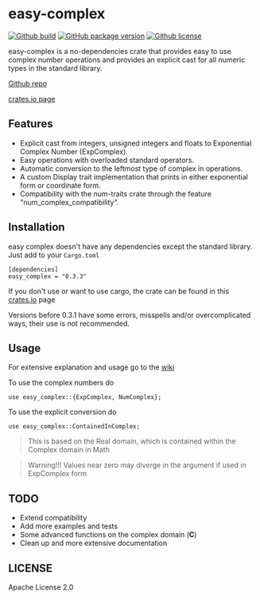 # easy-complex
[![Github build](https://img.shields.io/badge/build-passing-brightgreen.svg)]()
[![GitHub package version](https://img.shields.io/crates/v/easy_complex.svg)](https://crates.io/crates/easy_complex)
[![Github license](https://img.shields.io/badge/license-apache-blue.svg)](https://github.com/spcan/easy-complex/blob/master/LICENSE)

easy-complex is a no-dependencies crate that provides easy to use complex number operations and provides an explicit cast for all numeric types in the standard library.

[Github repo](https://github.com/spcan/easy-complex)

[crates.io page](https://crates.io/crates/easy_complex)

## Features

  - Explicit cast from integers, unsigned integers and floats to Exponential Complex Number (ExpComplex).
  - Easy operations with overloaded standard operators.
  - Automatic conversion to the leftmost type of complex in operations.
  - A custom Display trait implementation that prints in either exponential form or coordinate form.
  - Compatibility with the num-traits crate through the feature "num_complex\_compatibility".

## Installation
easy complex doesn't have any dependencies except the standard library.
Just add to your ```Cargo.toml```

```
[dependencies]
easy_complex = "0.3.3"
```
If you don't use or want to use cargo, the crate can be found in this [crates.io](https://crates.io/crates/easy_complex) page

Versions before 0.3.1 have some errors, misspells and/or overcomplicated ways, their use is not recommended.


## Usage
For extensive explanation and usage go to the [wiki](https://github.com/spcan/easy-complex/wiki)

To use the complex numbers do
```
use easy_complex::{ExpComplex, NumComplex};
```

To use the explicit conversion do
```
use easy_complex::ContainedInComplex;
```

 >This is based on the Real domain, which is contained within the Complex domain in Math

 >Warning!!! Values near zero may diverge in the argument if used in ExpComplex form

## TODO
 - Extend compatibility
 - Add more examples and tests
 - Some advanced functions on the complex domain (**C**)
 - Clean up and more extensive documentation

## LICENSE
Apache License 2.0


